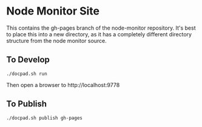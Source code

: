 Node Monitor Site
=================

This contains the gh-pages branch of the node-monitor repository.
It's best to place this into a new directory, as it has a completely
different directory structure from the node monitor source.

To Develop
------------------------------

    ./docpad.sh run

Then open a browser to http://localhost:9778

To Publish
----------

    ./docpad.sh publish gh-pages
